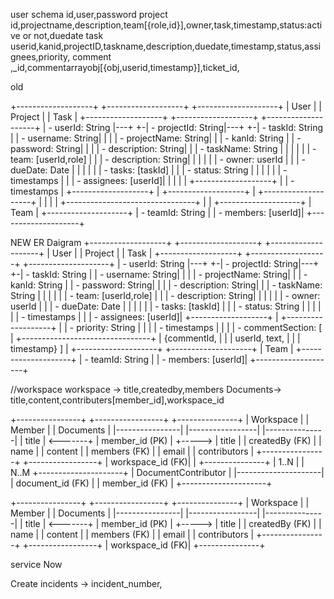user schema 
id,user,password
project 
id,projectname,description,team[{role,id}],owner,task,timestamp,status:active or not,duedate
task
userid,kanid,projectID,taskname,description,duedate,timestamp,status,assignees,priority,
comment 
 ,_id,commentarrayobj[{obj,userid,timestamp}],ticket_id,

old 

+-------------------+              +-------------------+              +--------------------+
|      User         |              |      Project      |              |       Task         |
+-------------------+              +-------------------+              +--------------------+
| - userId: String  |---+        +-| - projectId: String|---+        +-| - taskId: String   |
| - username: String|   |        | | - projectName: String|   |        | - kanId: String    |
| - password: String|   |        | | - description: String|   |        | - taskName: String |
|                   |   |        | | - team: [userId,role]  | |        | - description: String|
|                   |   |        | | - owner: userId      |   |        | - dueDate: Date     |
|                   |   |        | | - tasks: [taskId]    |   |        | - status: String    |
|                   |   |        | | - timestamps        |   |        | - assignees: [userId]|
|                   |   |        | +-------------------+   |        | - timestamps        |
+-------------------+   |        +-------------------+   |        +--------------------+
                        |                                |
                        |                                |
                        +--------------------------------+
                               |
                               |
                            +--------------------+
                            |      Team          |
                            +--------------------+
                            | - teamId: String   |
                            | - members: [userId]|
                            +--------------------+


NEW ER Daigram
+-------------------+              +-------------------+              +--------------------+
|      User         |              |      Project      |              |       Task         |
+-------------------+              +-------------------+              +--------------------+
| - userId: String  |---+        +-| - projectId: String|---+        +-| - taskId: String   |
| - username: String|   |        | | - projectName: String|   |        | - kanId: String    |
| - password: String|   |        | | - description: String|   |        | - taskName: String |
|                   |   |        | | - team: [userId,role]  | |        | - description: String|
|                   |   |        | | - owner: userId      |   |        | - dueDate: Date     |
|                   |   |        | | - tasks: [taskId]    |   |        | - status: String    |
|                   |   |        | | - timestamps        |   |        | - assignees: [userId]|
+-------------------+   |        +-------------------+   |        | - priority: String  |
                        |                                |        | - timestamps        |
                        |                                |        | - commentSection: [ |
                        +--------------------------------+        |   {commentId,         |
                               |                                |    userId, text,       |
                               |                                |    timestamp} ]        |
                            +--------------------+              +--------------------+
                            |      Team          |
                            +--------------------+
                            | - teamId: String   |
                            | - members: [userId]|
                            +--------------------+

//workspace 
workspace -> title,createdby,members
Documents-> title,content,contributers[member_id],workspace_id



+----------------+           +-----------------+          +---------------+
|    Workspace   |           |     Member      |          |   Documents   |
|----------------|           |-----------------|          |---------------|
| title          | <-------+ | member_id (PK)  | +----->  | title         |
| createdBy (FK) |           | name            |          | content       |
| members (FK)   |           | email           |          | contributors  |
+----------------+           +-----------------+          | workspace_id (FK)|
       |                                                   +---------------+
       | 1..N
       |
       | N..M
+---------------------+
|  DocumentContributor |
|---------------------|
| document_id (FK)    |
| member_id (FK)      |
+---------------------+


+----------------+           +-----------------+          +---------------+
|    Workspace   |           |     Member      |          |   Documents   |
|----------------|           |-----------------|          |---------------|
| title          | <-------+ | member_id (PK)  | +----->  | title         |
| createdBy (FK) |           | name            |          | content       |
| members (FK)   |           | email           |          | contributors  |
+----------------+           +-----------------+          | workspace_id (FK)|
                                                          +---------------+


service Now

Create incidents -> incident_number,